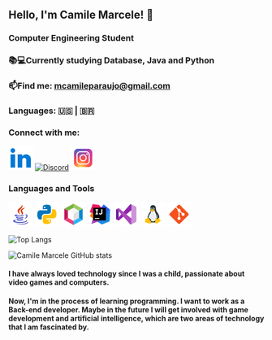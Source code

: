 ## Hello, I'm Camile Marcele! 👋

### Computer Engineering Student
### 📚💻Currently studying Database, Java and Python 
### 📫Find me: mcamileparaujo@gmail.com 
### Languages:  🇺🇸 | 🇧🇷

### Connect with me:

[![Linkedin](assets/icons8-linkedin-48.png)](https://www.linkedin.com/in/camile-marcele-b98632290/)
[![Discord](assets/icons8-novo-logótipo-discord-48.png)](https://discord.com)
[![Instagram](assets/icons8-instagram-48.png)](https://www.instagram.com/camii.mcl/)

### Languages and Tools
[![Java](assets/icons8-logo-java-coffee-cup-48.png)](https://www.java.com/pt-BR/)
[![Python](assets/icons8-python-48.png)](https://www.python.org/)
[![Netbeans](assets/icons8-apache-netbeans-48.png)](https://netbeans.apache.org/)
[![Intellij](assets/icons8-intellij-idea-48.png)](https://www.jetbrains.com/pt-br/idea/)
[![VSCode](assets/icons8-visual-studio-48.png)](https://code.visualstudio.com/)
[![Linux](assets/icons8-linux-48.png)](https://www.linux.org/)
[![Git](assets/icons8-git-48.png)](https://git-scm.com/)

![Top Langs](https://github-readme-stats.vercel.app/api/top-langs/?username=camimcl&layout=donut)

![Camile Marcele GitHub stats](https://github-readme-stats.vercel.app/api?username=camiMcl&show_icons=true&theme=tokyonight)

#### I have always loved technology since I was a child, passionate about video games and computers.
#### Now, I'm in the process of learning programming. I want to work as a Back-end developer. Maybe in the future I will get involved with game development and artificial intelligence, which are two areas of technology that I am fascinated by.


